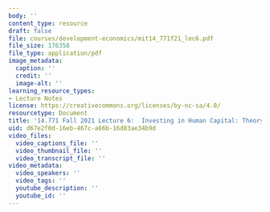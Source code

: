 ```yaml
---
body: ''
content_type: resource
draft: false
file: courses/development-economics/mit14_771f21_lec6.pdf
file_size: 176358
file_type: application/pdf
image_metadata:
  caption: ''
  credit: ''
  image-alt: ''
learning_resource_types:
- Lecture Notes
license: https://creativecommons.org/licenses/by-nc-sa/4.0/
resourcetype: Document
title: '14.771 Fall 2021 Lecture 6:  Investing in Human Capital: Theory'
uid: d67e2f0d-16eb-467c-a66b-16d83ae34b9d
video_files:
  video_captions_file: ''
  video_thumbnail_file: ''
  video_transcript_file: ''
video_metadata:
  video_speakers: ''
  video_tags: ''
  youtube_description: ''
  youtube_id: ''
---
```

